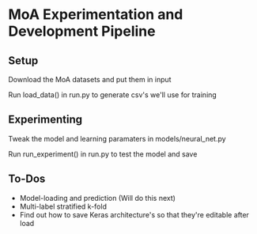 # MoA Experimentation and Development Pipeline
## Setup
Download the MoA datasets and put them in input

Run load_data() in run.py to generate csv's we'll use for training

## Experimenting
Tweak the model and learning paramaters in models/neural_net.py

Run run_experiment() in run.py to test the model and save

## To-Dos
- Model-loading and prediction (Will do this next)
- Multi-label stratified k-fold
- Find out how to save Keras architecture's so that they're editable after load

